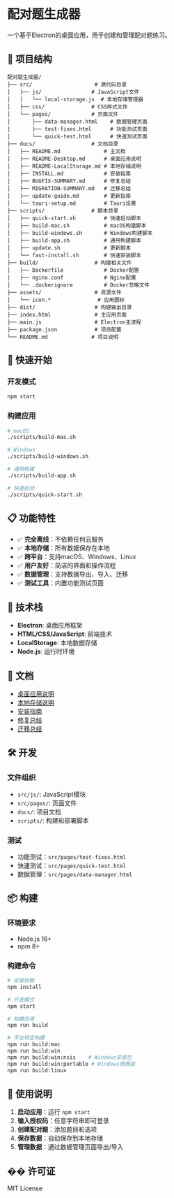 # 配对题生成器

一个基于Electron的桌面应用，用于创建和管理配对题练习。

## 📁 项目结构

```
配对题生成器/
├── src/                    # 源代码目录
│   ├── js/                # JavaScript文件
│   │   └── local-storage.js  # 本地存储管理器
│   ├── css/               # CSS样式文件
│   └── pages/             # 页面文件
│       ├── data-manager.html    # 数据管理页面
│       ├── test-fixes.html      # 功能测试页面
│       └── quick-test.html      # 快速测试页面
├── docs/                  # 文档目录
│   ├── README.md              # 主文档
│   ├── README-Desktop.md      # 桌面应用说明
│   ├── README-LocalStorage.md # 本地存储说明
│   ├── INSTALL.md             # 安装指南
│   ├── BUGFIX-SUMMARY.md      # 修复总结
│   ├── MIGRATION-SUMMARY.md   # 迁移总结
│   ├── update-guide.md        # 更新指南
│   └── tauri-setup.md         # Tauri设置
├── scripts/               # 脚本目录
│   ├── quick-start.sh         # 快速启动脚本
│   ├── build-mac.sh           # macOS构建脚本
│   ├── build-windows.sh       # Windows构建脚本
│   ├── build-app.sh           # 通用构建脚本
│   ├── update.sh              # 更新脚本
│   └── fast-install.sh        # 快速安装脚本
├── build/                  # 构建相关文件
│   ├── Dockerfile             # Docker配置
│   ├── nginx.conf             # Nginx配置
│   └── .dockerignore          # Docker忽略文件
├── assets/                 # 资源文件
│   └── icon.*               # 应用图标
├── dist/                   # 构建输出目录
├── index.html              # 主应用页面
├── main.js                 # Electron主进程
├── package.json            # 项目配置
└── README.md              # 项目说明
```

## 🚀 快速开始

### 开发模式
```bash
npm start
```

### 构建应用
```bash
# macOS
./scripts/build-mac.sh

# Windows
./scripts/build-windows.sh

# 通用构建
./scripts/build-app.sh

# 快速启动
./scripts/quick-start.sh
```

## 📋 功能特性

- ✅ **完全离线**：不依赖任何云服务
- ✅ **本地存储**：所有数据保存在本地
- ✅ **跨平台**：支持macOS、Windows、Linux
- ✅ **用户友好**：简洁的界面和操作流程
- ✅ **数据管理**：支持数据导出、导入、迁移
- ✅ **测试工具**：内置功能测试页面

## 🔧 技术栈

- **Electron**: 桌面应用框架
- **HTML/CSS/JavaScript**: 前端技术
- **LocalStorage**: 本地数据存储
- **Node.js**: 运行时环境

## 📖 文档

- [桌面应用说明](docs/README-Desktop.md)
- [本地存储说明](docs/README-LocalStorage.md)
- [安装指南](docs/INSTALL.md)
- [修复总结](docs/BUGFIX-SUMMARY.md)
- [迁移总结](docs/MIGRATION-SUMMARY.md)

## 🛠️ 开发

### 文件组织
- `src/js/`: JavaScript模块
- `src/pages/`: 页面文件
- `docs/`: 项目文档
- `scripts/`: 构建和部署脚本

### 测试
- 功能测试：`src/pages/test-fixes.html`
- 快速测试：`src/pages/quick-test.html`
- 数据管理：`src/pages/data-manager.html`

## 📦 构建

### 环境要求
- Node.js 16+
- npm 8+

### 构建命令
```bash
# 安装依赖
npm install

# 开发模式
npm start

# 构建应用
npm run build

# 平台特定构建
npm run build:mac
npm run build:win
npm run build:win:nsis    # Windows安装包
npm run build:win:portable # Windows便携版
npm run build:linux
```

## 🎯 使用说明

1. **启动应用**：运行 `npm start`
2. **输入授权码**：任意字符串即可登录
3. **创建配对题**：添加题目和选项
4. **保存数据**：自动保存到本地存储
5. **管理数据**：通过数据管理页面导出/导入

## �� 许可证

MIT License 